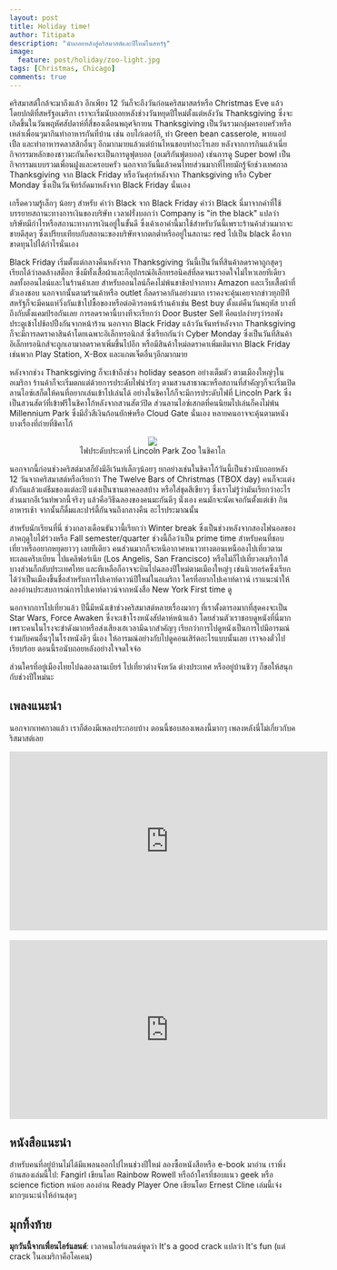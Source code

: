 ```yaml
---
layout: post
title: Holiday time!
author: Titipata
description: "นับถอยหลังสู่คริสมาสต์และปีใหม่ในสหรัฐ"
image:
  feature: post/holiday/zoo-light.jpg
tags: [Christmas, Chicago]
comments: true
---
```


คริสมาสต์ใกล้จะมาถึงแล้ว อีกเพียง 12 วันก็จะถึงวันก่อนคริสมาสตร์หรือ Christmas Eve แล้ว โดยปกติที่สหรัฐอเมริกา เราจะเริ่มนับถอยหลังช่วงวันหยุดปีใหม่ตั้งแต่หลังวัน Thanksgiving ซึ่งจะเกิดขึ้นในวันพฤหัศสัปดาห์ที่สี่ของเดือนพฤศจิกายน
Thanksgiving เป็นวันรวมกลุ่มครอบครัวหรือเหล่าเพื่อนๆมากินทำอาหารกันที่บ้าน เช่น อบไก่เตอร์กี, ทำ Green bean casserole, พายแอปเปิ้ล และทำอาหารคลาสสิกอื่นๆ อีกมากมายแล้วแต่บ้านไหนชอบทำอะไรเลย หลังจากการกินแล้วเนี่ย กิจกรรมหลักของชาวมะกันก็คงจะเป็นการดูฟุตบอล (อเมริกันฟุตบอล) เช่นการดู Super bowl เป็นกิจกรรมแบบรวมเพื่อนฝูงและครอบครัว นอกจากวันนี้แล้วคนไทยส่วนมากที่ไทยมักรู้จักช่วงเทศกาล Thanksgiving จาก Black Friday หรือวันศุกร์หลังจาก Thanksgiving หรือ Cyber Monday ซึ่งเป็นวันจัทร์ถัดมาหลังจาก Black Friday นั่นเอง

เกร็ดความรู้เล็กๆ น้อยๆ สำหรับ คำว่า Black จาก Black Friday คำว่า Black นี่มาจากคำที่ใช้บรรยายสถานะทางการเงินของบริษัท เวลาฝรั่งบอกว่า Company is "in the black" แปลว่าบริษัทมีกำไรหรือสถานะทางการเงินอยู่ในขั้นดี ซึ่งเค้าเอาคำนี้มาใช้สำหรับวันนี้เพราะร้านค้าส่วนมากจะขายดีสุดๆ ซึ่งเปรียบเทียบกับสถานะของบริษัทจากตกต่ำหรืออยู่ในสถานะ red ไปเป็น black คือจากขาดทุนไปได้กำไรนั่นเอง


Black Friday เริ่มตั้งแต่กลางคืนหลังจาก Thanksgiving วันนี้เป็นวันที่สินค้าลดราคาถูกสุดๆ เรียกได้ว่าลดล้างสต็อก ซึ่งมีทั้งเสื้อผ้าและก็อุปกรณ์อิเล็กทรอนิคส์ที่ลดจนเราอดใจไม่ไหวเลยทีเดียว ลดทั้งออนไลน์และในร้านค้าเลย สำหรับออนไลน์ก็คงไม่พ้นขาช้อปจากทาง Amazon และเว็บเสื้อผ้าที่ตัวเองชอบ นอกจากนั้นตามร้านค้าหรือ outlet ก็ลดราคากันอย่างมาก  เราคงจะคุ้นเคยจากข่าวทุกปีท่ีสหรัฐก็จะมีคนแห่วิ่งกันเข้าไปซื้อของหรือต่อคิวรอหน้าร้านค้าเช่น Best buy ตั้งแต่คืนวันพฤหัส บางที่ถึงกับตั้งแคมป์รอกันเลย การลดราคานี้บางทีจะเรียกว่า Door Buster Sell คือแปลง่ายๆว่ารอพังประตูเข้าไปช้อปปิ้งกันจากหน้าร้าน  นอกจาก Black Friday แล้ววันจันทร์หลังจาก Thanksgiving ก็จะมีการลดราคาสินค้าโดยเฉพาะอิเล็กทรอนิกส์ ซึ่งเรียกกันว่า Cyber Monday ซึ่งเป็นวันที่สินค้าอิเล็กทรอนิกส์จะถูกเอามาลดราคาเพิ่มขึ้นไปอีก หรือมีสินค้าใหม่ลดราคาเพิ่มเติมจาก Black Friday เช่นพวก Play Station, X-Box และแกตเจ็ตอื่นๆอีกมากมาย


หลังจากช่วง Thanksgiving ก็จะเข้าถึงช่วง holiday season อย่างเต็มตัว ตามเมืองใหญ่ๆในอเมริกา ร้านค้าก็จะเริ่มตกแต่ด้วยการประดับไฟน่ารักๆ ตามสวนสาธาณะหรือสถานที่สำคัญๆก็จะเริ่มเปิดลานไอซ์เสก็ตให้คนที่อยากเล่นเข้าไปเล่นได้ อย่างในชิคาโก้ก็จะมีการประดับไฟที่ Lincoln Park ซึ่งเป็นสวนสัตว์ที่เข้าฟรีในชิคาโก้หลังจากสวนสัตว์ปิด ส่วนลานไอซ์เสกตที่คนนิยมไปเล่นก็คงไม่พ้น Millennium Park ซึ่งมีถั่วสีเงินก้อนยักษ์หรือ Cloud Gate นั่นเอง หลายคนอาจจะคุ้นตามหนังบางเรื่องที่ถ่ายที่ชิคาโก้

<figure><center>
  <img src="http://www.lpzoo.org/sites/default/files/images/events/zlpromo_southlawn670.jpg" data-action="zoom"/>

  <figcaption>
    <a title="ไฟประดับประดาที่ Lincoln Park Zoo ในชิคาโก้">
      ไฟประดับประดาที่ Lincoln Park Zoo ในชิคาโก
    </a>
  </figcaption>
</center></figure>

นอกจากนี้ก่อนช่วงคริสต์มาสก็ยังมีอีเว้นท์เล็กๆน้อยๆ ยกอย่างเช่นในชิคาโก้วันนี้เป็นช่วงนับถอยหลัง 12 วันจากคริสมาสต์หรือเรียกว่า The Twelve Bars of Christmas (TBOX day) คนก็จะแต่งตัวกันแล้วแต่ธีมของแต่ละปี แต่งเป็นซานตาคลอสบ้าง หรือใส่ชุดสีเขียวๆ ซึ่งเราไม่รู้ว่ามันเรียกว่าอะไร ส่วนมากอีเว้นท์พวกนี้จริงๆ แล้วคือวิธีฉลองของคนมะกันดีๆ นั่งเอง คนมักจะนัดเจอกันตั้งแต่เช้า กินอาหารเช้า จากนั้นก็ดื่มและปาร์ตี้กันจนถึงกลางคืน อะไรประมาณนั้น


สำหรับนักเรียนที่นี่ ช่วงกลางเดือนธันวานี้เรียกว่า Winter break ซึ่งเป็นช่วงหลังจากสองไฟนอลของภาคฤดูใบไม้ร่วงหรือ Fall semester/quarter ช่วงนี้ถือว่าเป็น prime time สำหรับคนที่ชอบเที่ยวหรืออยากหยุดยาวๆ เลยทีเดียว คนส่วนมากก็จะหนีอากาศหนาวทางตอนเหนือลงไปเที่ยวตามทะเลแคริบเบียน ไปแคลิฟอร์เนีย (Los Angelis, San Francisco) หรือไม่ก็ไปเที่ยวอเมริกาใต้ บางส่วนก็กลับประเทศไทย และทีเหลือก็อาจจะบินไปฉลองปีใหม่ตามเมืองใหญ่ๆ เช่นนิวยอร์คซึ่งเรียกได้ว่าเป็นเมืองขึ้นชื่อสำหรับการไปเคาท์ดาวน์ปีใหม่ในอเมริกา ใครที่อยากไปเคาท์ดาวน์ เราแนะนำให้ลองอ่านประสบการณ์การไปเคาท์ดาวน์จากหนังสือ New York First time ดู


นอกจากการไปเที่ยวแล้ว ปีนี้มีหนังเข้าช่วงคริสมาสต์หลายเรื่องมากๆ ที่เราตั้งตารอมากที่สุดคงจะเป็น Star Wars, Force Awaken ซึ่งจะเข้าโรงหนังสัปดาห์หน้าแล้ว โดยส่วนตัวเราชอบดูหนังที่นี่มาก เพราะคนในโรงจะขำดังมากหรือส่งเสียงเฮเวลามีฉากสำคัญๆ เรียกว่าการไปดูหนังเป็นการไปมีอารมณ์ร่วมกับคนอื่นๆในโรงหนังดีๆ นี่เอง ให้อารมณ์อย่างกับไปดูคอนเสิร์ตอะไรแบบนั้นเลย เราจองตั๋วไปเรียบร้อย ตอนนี้รอนับถอยหลังอย่างใจจดใจจ่อ

ส่วนใครที่อยู่เมืองไทยไปฉลองลานเบียร์ ไปเที่ยวต่างจังหวัด ต่างประเทศ หรืออยู่บ้านชิวๆ ก็ขอให้สนุกกับช่วงปีใหม่นะ


## เพลงแนะนำ

นอกจากเทศกาลแล้ว เราก็ต้องมีเพลงประกอบบ้าง ตอนนี้ชอบสองเพลงนี้มากๆ เพลงหลังนี่ไม่เกี่ยวกับคริสมาสต์เลย

<iframe width="560" height="315" src="https://www.youtube.com/embed/z1rYmzQ8C9Q" frameborder="0" allowfullscreen></iframe>
<br><br>
<iframe width="560" height="315" src="https://www.youtube.com/embed/ZCL-MraDbaI" frameborder="0" allowfullscreen></iframe>


## หนังสือแนะนำ

สำหรับคนที่อยู่บ้านไม่ได้มีแพลนออกไปไหนช่วงปีใหม่ ลองซื้อหนังสือหรือ e-book มาอ่าน เราพึ่งอ่านสองเล่มนี้ไป: Fangirl เขียนโดย Rainbow Rowell หรือถ้าใครที่ชอบแนว geek หรือ science fiction หน่อย ลองอ่าน Ready Player One เขียนโดย Ernest Cline เล่มนี้เจ๋งมากๆแนะนำให้อ่านสุดๆ


## มุกทิ้งท้าย

<b>มุกวันนี้จากเพื่อนไอร์แลนด์</b>: เวลาคนไอร์แลนด์พูดว่า It's a good crack แปลว่า It's fun (แต่ crack ในอเมริกาคือโคเคน)
